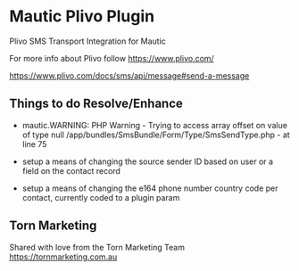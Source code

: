 # Mautic Plivo Plugin

Plivo SMS Transport Integration for Mautic

For more info about Plivo follow https://www.plivo.com/

https://www.plivo.com/docs/sms/api/message#send-a-message

## Things to do Resolve/Enhance
- mautic.WARNING: PHP Warning - Trying to access array offset on value of type null
/app/bundles/SmsBundle/Form/Type/SmsSendType.php - at line 75

- setup a means of changing the source sender ID based on user or a field on the contact record

- setup a means of changing the e164 phone number country code per contact, currently coded to a plugin param

## Torn Marketing 
Shared with love from the Torn Marketing Team
https://tornmarketing.com.au
